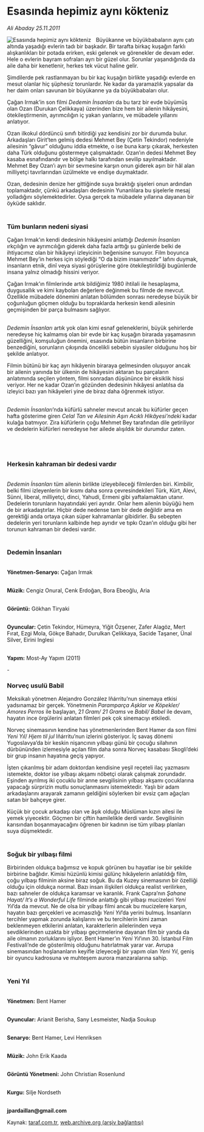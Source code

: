 # Esasında hepimiz aynı kökteniz

*Ali Abaday 25.11.2011*

<div class="yazi"><img align="left" alt="Esasında hepimiz aynı kökteniz" border="0" src="http://www.taraf.com.tr/fotoraflar/makaleler/esasinda-hepimiz-ayni-kokteniz_4921_orijinal.jpg" style="border-right-width:10px; border-color:#FFFFFF"/><p>Büyükanne ve büyükbabaların aynı çatı altında yaşadığı evlerin tadı bir başkadır. Bir tarafta birkaç kuşağın farklı alışkanlıkları bir potada erirken, eski gelenek ve görenekler de devam eder. Hele o evlerin bayram sofraları ayrı bir güzel olur. Sorunlar yaşandığında da aile daha bir kenetlenir, herkes tek vücut haline gelir. </p>
<p>Şimdilerde pek rastlanmayan bu bir kaç kuşağın birlikte yaşadığı evlerde en mesut olanlar hiç şüphesiz torunlardır. Ne kadar da yaramazlık yapsalar da her daim onları savunan bir büyükanne ya da büyükbabaları olur. </p>
<p>Çağan Irmak’in son filmi <i>Dedemin İnsanları</i> da bu tarz bir evde büyümüş olan Ozan (Durukan Çelikkaya) üzerinden bize hem bir ailenin hikâyesini, ötekileştirmenin, ayrımcılığın iç yakan yanlarını, ve mübadele yıllarını anlatıyor. </p>
<p>Ozan ilkokul dördüncü sınıfı bitirdiği yaz kendisini zor bir durumda bulur. Arkadaşları Girit’ten gelmiş dedesi Mehmet Bey (Çetin Tekindor) nedeniyle ailesinin “gâvur” olduğunu iddia etmekte, o ise buna karşı çıkarak, herkesten daha Türk olduğunu göstermeye çalışmaktadır. Ozan’ın dedesi Mehmet Bey kasaba esnafındandır ve bölge halkı tarafından sevilip sayılmaktadır. Mehmet Bey Ozan’ı ayrı bir sevmesine karşın onun giderek aşırı bir hâl alan milliyetçi tavırlarından üzülmekte ve endişe duymaktadır.</p>
<p>Ozan, dedesinin denize her gittiğinde suya bıraktığı şişeleri onun ardından toplamaktadır, çünkü arkadaşları dedesinin Yunanlılara bu şişelerle mesaj yolladığını söylemektedirler. Oysa gerçek ta mübadele yıllarına dayanan bir öyküde saklıdır. </p>
<h3><br/>Tüm bunların nedeni siyasi</h3>
<p>Çağan Irmak’ın kendi dedesinin hikâyesini anlattığı <i>Dedemin İnsanları </i>ırkçılığın ve ayrımcılığın giderek daha fazla arttığı şu günlerde belki de ihtiyacımız olan bir hikâyeyi izleyicinin beğenisine sunuyor. Film boyunca Mehmet Bey’in herkes için söylediği “O da bizim insanımızdır” lafını duymak, insanların etnik, dinî veya siyasi görüşlerine göre ötekileştirildiği bugünlerde insana yalnız olmadığı hissini veriyor. </p>
<p>Çağan Irmak’ın filmlerinde artık bildiğimiz 1980 ihtilali ile hesaplaşma, duygusallık ve kimi kaybolan değerlere değinmek bu filmde de mevcut. Özellikle mübadele dönemini anlatan bölümden sonrası neredeyse büyük bir çoğunluğun göçmen olduğu bu topraklarda herkesin kendi ailesinin geçmişinden bir parça bulmasını sağlıyor. </p>
<p><i><br/>Dedemin İnsanları</i> artık yok olan kimi esnaf geleneklerini, büyük şehirlerde neredeyse hiç kalmamış olan bir evde bir kaç kuşağın birarada yaşamasının güzelliğini, komşuluğun önemini, esasında bütün insanların birbirine benzediğini, sorunların çıkışında öncelikli sebebin siyasiler olduğunu hoş bir şekilde anlatıyor.</p>
<p>Filmin bütünü bir kaç ayrı hikâyenin biraraya gelmesinden oluşuyor ancak bir ailenin yanında bir ülkenin de hikâyesini aktaran bu parçaların anlatımında seçilen yöntem, filmi sonradan düşününce bir eksiklik hissi veriyor. Her ne kadar Ozan’ın gözünden dedesinin hikâyesi anlatılsa da izleyici bazı yan hikâyeleri yine de biraz daha öğrenmek istiyor. </p>
<p><i><br/>Dedemin İnsanları</i>’nda küfürlü sahneler mevcut ancak bu küfürler geçen hafta gösterime giren <i>Celal Tan ve Ailesinin Aşırı Acıklı Hikâyesi’ndeki</i> kadar kulağa batmıyor. Zira küfürlerin çoğu Mehmet Bey tarafından dile getiriliyor ve dedelerin küfürleri neredeyse her ailede alışıldık bir durumdur zaten. </p>
<p><b> </b></p>
<h3><br/>Herkesin kahraman bir dedesi vardır</h3>
<p><i><br/>Dedemin İnsanları</i> tüm ailenin birlikte izleyebileceği filmlerden biri. Kimbilir, belki filmi izleyenlerin bir kısmı daha sonra çevresindekileri Türk, Kürt, Alevi, Sünni, liberal, milliyetçi, dinci, Yahudi, Ermeni gibi yaftalamaktan utanır. Dedelerin torunların hayatındaki yeri ayrıdır. Onlar hem ailenin büyüğü hem de bir arkadaştırlar. Hiçbir dede nedense tam bir dede değildir ama en gerektiği anda ortaya çıkan süper kahramanlar gibidirler. Bu sebepten dedelerin yeri torunların kalbinde hep ayrıdır ve tıpkı Ozan’ın olduğu gibi her torunun kahraman bir dedesi vardır.</p>
<h3><br/>Dedemin İnsanları</h3>
<p><b><br/>Yönetmen-Senaryo:</b> Çağan Irmak</p>
<p><b><br/>Müzik:</b> Cengiz Onural, Cenk Erdoğan, Bora Ebeoğlu, Aria</p>
<p><b><br/>Görüntü:</b> Gökhan Tiryaki</p>
<p><b><br/>Oyuncular:</b> Çetin Tekindor, Hümeyra, Yiğit Özşener, Zafer Alagöz, Mert Fırat, Ezgi Mola, Gökçe Bahadır, Durulkan Çelikkaya, Sacide Taşaner, Ünal Silver, Eirini Inglesi </p>
<p><b><br/>Yapım:</b> Most-Ay Yapım (2011) </p>
<p>-</p>
<h3>Norveç usulü Babil</h3>
<p>Meksikalı yönetmen Alejandro González Iñárritu’nun sinemaya etkisi yadsınamaz bir gerçek. Yönetmenin <i>Paramparça Aşklar ve Köpekler/ Amores Perros</i> ile başlayan, 2<i>1 Gram/ 21 Grams </i>ve<i> Babil/ Babel</i> ile devam, hayatın ince örgülerini anlatan filmleri pek çok sinemacıyı etkiledi.</p>
<p>Norveç sinemasının kendine has yönetmenlerinden Bent Hamer da son filmi <i>Yeni Yıl</i>/ <i>Hjem til jul</i> Iñárritu’nun izlerini gösteriyor. İç savaş dönemi Yugoslavya’da bir keskin nişancının yılbaşı günü bir çocuğu silahının dürbününden izlemesiyle açılan film daha sonra Norveç kasabası Skogli’deki bir grup insanın hayatına geçiş yapıyor.</p>
<p>İşten çıkarılmış bir adam doktordan kendisine yeşil reçeteli ilaç yazmasını istemekte, doktor ise yılbaşı akşamı nöbetçi olarak çalışmak zorundadır. Eşinden ayrılmış iki çocuklu bir anne sevgilisinin yılbaşı akşamı çocuklarına yapacağı sürprizin mutlu sonuçlanmasını istemektedir. Yaşlı bir adam arkadaşlarını arayarak zamanın geldiğini söylerken bir evsiz çam ağaçları satan bir bahçeye girer. </p>
<p>Küçük bir çocuk arkadaşı olan ve âşık olduğu Müslüman kızın ailesi ile yemek yiyecektir. Göçmen bir çiftin hamilelikle derdi vardır. Sevgilisinin karısından boşanmayacağını öğrenen bir kadının ise tüm yılbaşı planları suya düşmektedir.</p>
<h3><br/>Soğuk bir yılbaşı filmi</h3>
<p>Birbirinden oldukça bağımsız ve kopuk görünen bu hayatlar ise bir şekilde birbirine bağlıdır. Kimisi hüzünlü kimisi gülünç hikâyelerin anlatıldığı film, çoğu yılbaşı filminin aksine biraz soğuk. Bu da Kuzey sinemasının bir özelliği olduğu için oldukça normal. Bazı insan ilişkileri oldukça realist verilirken, bazı sahneler de oldukça karamsar ve karanlık. Frank Capra’nın <i>Şahane Hayat/ It’s a Wonderful Life</i> filminde anlattığı gibi yılbaşı mucizeleri <i>Yeni Yıl</i>’da da mevcut. Ne de olsa bir yılbaşı filmi ancak bu mucizelere karşın, hayatın bazı gerçekleri ve acımasızlığı <i>Yeni Yıl</i>’da yerini bulmuş. İnsanların tercihler yapmak zorunda kalışlarını ve bu tercihlerin kimi zaman beklenmeyen etkilerini anlatan, karakterlerin ailelerinden veya sevdiklerinden uzakta bir yılbaşı geçirmelerine dayanan film bir yanda da aile olmanın zorluklarını işliyor. Bent Hamer’ın <i>Yeni Yıl</i>’ının 30. İstanbul Film Festivali’nde de gösterilmiş olduğunu hatırlatmak yarar var. Avrupa sinemasından hoşlananların keyifle izleyeceği bir yapım olan <i>Yeni Yıl</i>, geniş bir oyuncu kadrosuna ve muhteşem aurora manzaralarına sahip.</p>
<h3><br/>Yeni Yıl</h3>
<p><b><br/>Yönetmen:</b> Bent Hamer</p>
<p><b><br/>Oyuncular:</b> Arianit Berisha, Sany Lesmeister, Nadja Soukup</p>
<p><b><br/>Senaryo:</b> Bent Hamer, Levi Henriksen</p>
<p><b><br/>Müzik:</b> John Erik Kaada</p>
<p><b><br/>Görüntü Yönetmeni:</b> John Christian Rosenlund</p>
<p><b><br/>Kurgu:</b> Silje Nordseth</p>
<p><b><br/>jpardaillan@gmail.com</b></p>
</div>

Kaynak: [taraf.com.tr](http://www.taraf.com.tr/ali-abaday/makale-esasinda-hepimiz-ayni-kokteniz.htm), [web.archive.org (arşiv bağlantısı)](http://web.archive.org/web/20130623034325/http://www.taraf.com.tr/ali-abaday/makale-esasinda-hepimiz-ayni-kokteniz.htm)
